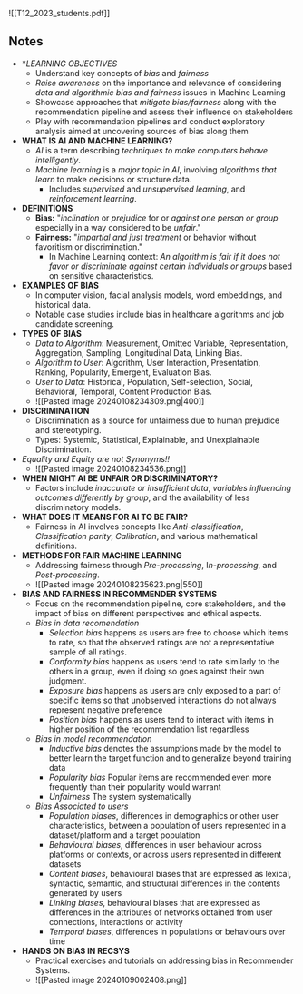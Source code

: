![[T12_2023_students.pdf]]

## Notes

- **LEARNING OBJECTIVES*
	- Understand key concepts of _bias_ and _fairness_
	- *Raise awareness* on the importance and relevance of considering *data and algorithmic bias and fairness* issues in Machine Learning
	- Showcase approaches that *mitigate bias/fairness* along with the recommendation pipeline and assess their influence on stakeholders
	- Play with recommendation pipelines and conduct exploratory analysis aimed at uncovering sources of bias along them
- **WHAT IS AI AND MACHINE LEARNING?**
    - *AI* is a term describing *techniques to make computers behave intelligently*.
    - *Machine learning* is a *major topic in AI*, involving *algorithms that learn* to make decisions or structure data.
        - Includes _supervised_ and _unsupervised learning_, and _reinforcement learning_.
- **DEFINITIONS**
    - **Bias:** "*inclination* or *prejudice* for or *against one person or group* especially in a way considered to be *unfair*."
    - **Fairness:** "*impartial and just treatment* or behavior without favoritism or discrimination."
        - In Machine Learning context: *An algorithm is fair if it does not favor or discriminate against certain individuals or groups* based on sensitive characteristics.
- **EXAMPLES OF BIAS**
    - In computer vision, facial analysis models, word embeddings, and historical data.
    - Notable case studies include bias in healthcare algorithms and job candidate screening.
- **TYPES OF BIAS**
    - *Data to Algorithm*: Measurement, Omitted Variable, Representation, Aggregation, Sampling, Longitudinal Data, Linking Bias.
    - *Algorithm to User*: Algorithm, User Interaction, Presentation, Ranking, Popularity, Emergent, Evaluation Bias.
    - *User to Data*: Historical, Population, Self-selection, Social, Behavioral, Temporal, Content Production Bias.
    - ![[Pasted image 20240108234309.png|400]]
- **DISCRIMINATION**
    - Discrimination as a source for unfairness due to human prejudice and stereotyping.
    - Types: Systemic, Statistical, Explainable, and Unexplainable Discrimination.
- *Equality and Equity are not Synonyms!!*
	- ![[Pasted image 20240108234536.png]]
- **WHEN MIGHT AI BE UNFAIR OR DISCRIMINATORY?**
    - Factors include *inaccurate or insufficient data*, *variables influencing outcomes differently by group*, and the availability of less discriminatory models.
- **WHAT DOES IT MEANS FOR AI TO BE FAIR?**
    - Fairness in AI involves concepts like *Anti-classification*, *Classification parity*, *Calibration*, and various mathematical definitions.
- **METHODS FOR FAIR MACHINE LEARNING**
    - Addressing fairness through *Pre-processing*, I*n-processing*, and *Post-processing*.
    - ![[Pasted image 20240108235623.png|550]]
- **BIAS AND FAIRNESS IN RECOMMENDER SYSTEMS**
    - Focus on the recommendation pipeline, core stakeholders, and the impact of bias on different perspectives and ethical aspects.
    - *Bias in data recomendation*
	    - *Selection bias* happens as users are free to choose which items to rate, so that the observed ratings are not a representative sample of all ratings. 
	    - *Conformity bias* happens as users tend to rate similarly to the others in a group, even if doing so goes against their own judgment.
	    - *Exposure bias* happens as users are only exposed to a part of specific items so that unobserved interactions do not always represent negative preference 
	    - *Position bias* happens as users tend to interact with items in higher position of the recommendation list regardless
	- *Bias in model recommendation*
	    - *Inductive bias* denotes the assumptions made by the model to better learn the target function and to generalize beyond training data 
	    - *Popularity bias* Popular items are recommended even more frequently than their popularity would warrant 
	    - *Unfairness* The system systematically 
	- *Bias Associated to users*
		- *Population biases*, differences in demographics or other user characteristics, between a population of users represented in a dataset/platform and a target population
		- *Behavioural biases*, differences in user behaviour across platforms or contexts, or across users represented in different datasets 
		- *Content biases*, behavioural biases that are expressed as lexical, syntactic, semantic, and structural differences in the contents generated by users 
		- *Linking biases*, behavioural biases that are expressed as differences in the attributes of networks obtained from user connections, interactions or activity 
		- *Temporal biases*, differences in populations or behaviours over time
- **HANDS ON BIAS IN RECSYS**
    - Practical exercises and tutorials on addressing bias in Recommender Systems.
    - ![[Pasted image 20240109002408.png]]